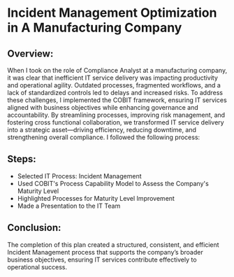 # Incident Management Optimization in A Manufacturing Company




 

<h2>Overview:</h2>
When I took on the role of Compliance Analyst at a manufacturing company, it was clear that inefficient IT service delivery was impacting productivity and operational agility. Outdated processes, fragmented workflows, and a lack of standardized controls led to delays and increased risks. To address these challenges, I implemented the COBIT framework, ensuring IT services aligned with business objectives while enhancing governance and accountability. By streamlining processes, improving risk management, and fostering cross functional collaboration, we transformed IT service delivery into a strategic asset—driving 
efficiency, reducing downtime, and strengthening overall compliance. I followed the following process: 
<br />


<h2>Steps:</h2>

- Selected IT Process: Incident Management
- Used COBIT's Process Capability Model to Assess the Company's Maturity Level
- Highlighted Processes for Maturity Level Improvement
- Made a Presentation to the IT Team

<h2>Conclusion:</h2>

The completion of this plan created a structured, consistent, and efficient Incident Management process that supports the company’s broader business objectives, ensuring IT services contribute effectively to operational success.
